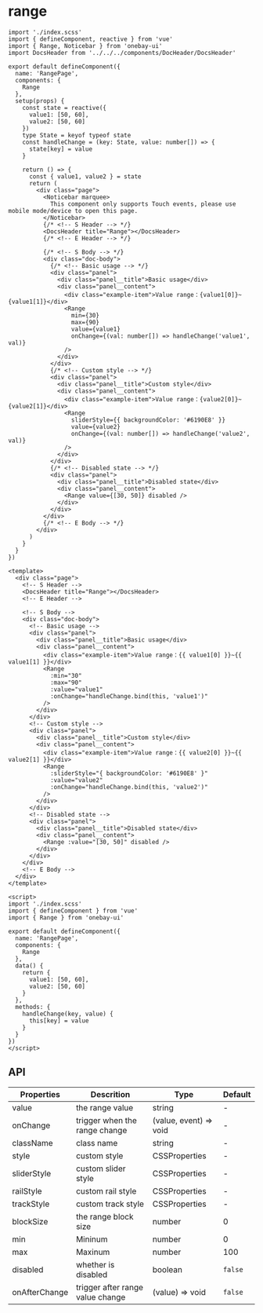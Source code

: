 # range 

<DemoView />
<BackToTop />

<div class="code-box code-vue-active">
<div class="code-tabs"></div>

```tsx
import './index.scss'
import { defineComponent, reactive } from 'vue'
import { Range, Noticebar } from 'onebay-ui'
import DocsHeader from '../../../components/DocHeader/DocsHeader'

export default defineComponent({
  name: 'RangePage',
  components: {
    Range
  },
  setup(props) {
    const state = reactive({
      value1: [50, 60],
      value2: [50, 60]
    })
    type State = keyof typeof state
    const handleChange = (key: State, value: number[]) => {
      state[key] = value
    }

    return () => {
      const { value1, value2 } = state
      return (
        <div class="page">
          <Noticebar marquee>
            This component only supports Touch events, please use mobile mode/device to open this page.
          </Noticebar>
          {/* <!-- S Header --> */}
          <DocsHeader title="Range"></DocsHeader>
          {/* <!-- E Header --> */}

          {/* <!-- S Body --> */}
          <div class="doc-body">
            {/* <!-- Basic usage --> */}
            <div class="panel">
              <div class="panel__title">Basic usage</div>
              <div class="panel__content">
                <div class="example-item">Value range：{value1[0]}~{value1[1]}</div>
                <Range
                  min={30}
                  max={90}
                  value={value1}
                  onChange={(val: number[]) => handleChange('value1', val)}
                />
              </div>
            </div>
            {/* <!-- Custom style --> */}
            <div class="panel">
              <div class="panel__title">Custom style</div>
              <div class="panel__content">
                <div class="example-item">Value range：{value2[0]}~{value2[1]}</div>
                <Range
                  sliderStyle={{ backgroundColor: '#6190E8' }}
                  value={value2}
                  onChange={(val: number[]) => handleChange('value2', val)}
                />
              </div>
            </div>
            {/* <!-- Disabled state --> */}
            <div class="panel">
              <div class="panel__title">Disabled state</div>
              <div class="panel__content">
                <Range value={[30, 50]} disabled />
              </div>
            </div>
          </div>
          {/* <!-- E Body --> */}
        </div>
      )
    }
  }
})
```

```vue
<template>
  <div class="page">
    <!-- S Header -->
    <DocsHeader title="Range"></DocsHeader>
    <!-- E Header -->

    <!-- S Body -->
    <div class="doc-body">
      <!-- Basic usage -->
      <div class="panel">
        <div class="panel__title">Basic usage</div>
        <div class="panel__content">
          <div class="example-item">Value range：{{ value1[0] }}~{{ value1[1] }}</div>
          <Range
            :min="30"
            :max="90"
            :value="value1"
            :onChange="handleChange.bind(this, 'value1')"
          />
        </div>
      </div>
      <!-- Custom style -->
      <div class="panel">
        <div class="panel__title">Custom style</div>
        <div class="panel__content">
          <div class="example-item">Value range：{{ value2[0] }}~{{ value2[1] }}</div>
          <Range
            :sliderStyle="{ backgroundColor: '#6190E8' }"
            :value="value2"
            :onChange="handleChange.bind(this, 'value2')"
          />
        </div>
      </div>
      <!-- Disabled state -->
      <div class="panel">
        <div class="panel__title">Disabled state</div>
        <div class="panel__content">
          <Range :value="[30, 50]" disabled />
        </div>
      </div>
    </div>
    <!-- E Body -->
  </div>
</template>

<script>
import './index.scss'
import { defineComponent } from 'vue'
import { Range } from 'onebay-ui'

export default defineComponent({
  name: 'RangePage',
  components: {
    Range
  },
  data() {
    return {
      value1: [50, 60],
      value2: [50, 60]
    }
  },
  methods: {
    handleChange(key, value) {
      this[key] = value
    }
  }
})
</script>

```

</div> 

## API

| Properties    | Descrition                       | Type                   | Default |
| ------------- | -------------------------------- | ---------------------- | ------- |
| value         | the range value                  | string                 | -       |
| onChange      | trigger when the range change    | (value, event) => void | -       |
| className     | class name                       | string                 | -       |
| style   | custom style                     | CSSProperties          | -       |
| sliderStyle   | custom slider style              | CSSProperties          | -       |
| railStyle     | custom rail style                | CSSProperties          | -       |
| trackStyle    | custom track style               | CSSProperties          | -       |
| blockSize     | the range block size             | number                 | 0       |
| min           | Mininum                          | number                 | 0       |
| max           | Maxinum                          | number                 | 100     |
| disabled      | whether is disabled              | boolean                | `false` |
| onAfterChange | trigger after range value change | (value) => void        | `false` |